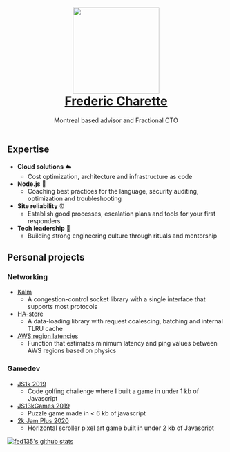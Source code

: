 <h1 align="center">
  <a href="http://fredericcharette.com/about">
    <img width="200" src="https://fredericcharette.com/favicon.png">
    <br/>
        Frederic Charette
    <br/>
  </a>
</h1>
<div align="center">
  Montreal based advisor and Fractional CTO
  <br/><br/>
</div>

## Expertise

- **Cloud solutions** :cloud: 
  - Cost optimization, architecture and infrastructure as code
- **Node.js** :wrench:
  - Coaching best practices for the language, security auditing, optimization and troubleshooting
- **Site reliability** :alarm_clock:
  - Establish good processes, escalation plans and tools for your first responders
- **Tech leadership** :seedling:
  - Building strong engineering culture through rituals and mentorship
  
## Personal projects

### Networking

- [Kalm](https://github.com/kalm/kalm.js)
  - A congestion-control socket library with a single interface that supports most protocols
- [HA-store](https://github.com/fed135/ha-store)
  - A data-loading library with request coalescing, batching and internal TLRU cache
- [AWS region latencies](https://gist.github.com/fed135/fdac7af0a49099ad45cc2547a45bf762)
  - Function that estimates minimum latency and ping values between AWS regions based on physics

### Gamedev

- [JS1k 2019](https://js1k.com/2019-x/details/4053)
  - Code golfing challenge where I built a game in under 1 kb of Javascript
- [JS13kGames 2019](https://js13kgames.com/entries/puzzle-from-hell)
  - Puzzle game made in < 6 kb of javascript
- [2k Jam Plus 2020](https://fed135.itch.io/js2k-ghost-blaster)
  - Horizontal scroller pixel art game built in under 2 kb of Javascript


[![fed135's github stats](https://github-readme-stats.vercel.app/api?username=fed135)](https://github.com/fed135)
